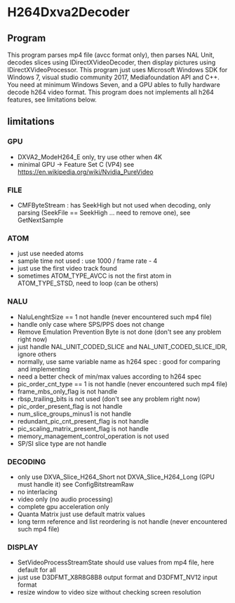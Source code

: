 # H264Dxva2Decoder

## Program

This program parses mp4 file (avcc format only), then parses NAL Unit, decodes slices using IDirectXVideoDecoder, then display pictures using IDirectXVideoProcessor. This program just uses Microsoft Windows SDK for Windows 7, visual studio community 2017, Mediafoundation API and C++. You need at minimum Windows Seven, and a GPU ables to fully hardware decode h264 video format. This program does not implements all h264 features, see limitations below.

## limitations

### GPU
* DXVA2_ModeH264_E only, try use other when 4K
* minimal GPU -> Feature Set C (VP4) see https://en.wikipedia.org/wiki/Nvidia_PureVideo

### FILE
* CMFByteStream : has SeekHigh but not used when decoding, only parsing (SeekFile == SeekHigh ... need to remove one), see GetNextSample

### ATOM
* just use needed atoms
* sample time not used : use 1000 / frame rate - 4
* just use the first video track found
* sometimes ATOM_TYPE_AVCC is not the first atom in ATOM_TYPE_STSD, need to loop (can be others)

### NALU
* NaluLenghtSize == 1 not handle (never encountered such mp4 file)
* handle only case where SPS/PPS does not change
* Remove Emulation Prevention Byte is not done (don't see any problem right now)
* just handle NAL_UNIT_CODED_SLICE and NAL_UNIT_CODED_SLICE_IDR, ignore others
* normally, use same variable name as h264 spec : good for comparing and implementing
* need a better check of min/max values according to h264 spec
* pic_order_cnt_type == 1 is not handle (never encountered such mp4 file)
* frame_mbs_only_flag is not handle
* rbsp_trailing_bits is not used (don't see any problem right now)
* pic_order_present_flag is not handle
* num_slice_groups_minus1 is not handle
* redundant_pic_cnt_present_flag is not handle
* pic_scaling_matrix_present_flag is not handle
* memory_management_control_operation is not used
* SP/SI slice type are not handle

### DECODING
* only use DXVA_Slice_H264_Short not DXVA_Slice_H264_Long (GPU must handle it) see ConfigBitstreamRaw
* no interlacing
* video only (no audio processing)
* complete gpu acceleration only
* Quanta Matrix just use default matrix values
* long term reference and list reordering is not handle (never encountered such mp4 file)

### DISPLAY
* SetVideoProcessStreamState should use values from mp4 file, here default for all
* just use D3DFMT_X8R8G8B8 output format and D3DFMT_NV12 input format
* resize window to video size without checking screen resolution
